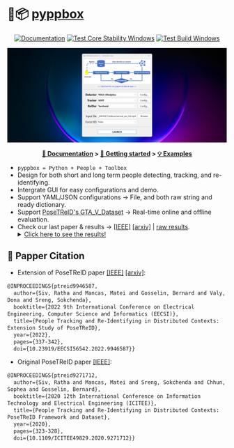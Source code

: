 # 🐍📦 [**pyppbox**](https://github.com/rathaumons/pyppbox)

<div align="center">

[![Documentation](https://github.com/rathaumons/pyppbox/actions/workflows/pyppboxdocs.yaml/badge.svg)](https://github.com/rathaumons/pyppbox/actions/workflows/pyppboxdocs.yaml) [![Test Core Stability Windows](https://github.com/rathaumons/pyppbox/actions/workflows/test_core_stability.yaml/badge.svg)](https://github.com/rathaumons/pyppbox/actions/workflows/test_core_stability.yaml) [![Test Build Windows](https://github.com/rathaumons/pyppbox/actions/workflows/test_build.yaml/badge.svg)](https://github.com/rathaumons/pyppbox/actions/workflows/test_build.yaml)

<img src="https://raw.githubusercontent.com/rathaROG/screenshot/master/pyppbox/pyppbox_gui_wide.png"><br />

**[📗 Documentation](https://rathaumons.github.io/pyppbox/) > [🚀 Getting started](https://rathaumons.github.io/pyppbox/getstarted.html) > [💡 Examples](https://rathaumons.github.io/pyppbox/examples.html)**

</div>

* ` pyppbox = Python + People + Toolbox `
* Design for both short and long term people detecting, tracking, and re-identifying.
* Intergrate GUI for easy configurations and demo.
* Support YAML/JSON configurations -> File, and both raw string and ready dictionary.
* Support [PoseTReID's GTA_V_Dataset](https://github.com/rathaumons/PoseTReID_DATASET) -> Real-time online and offline evaluation.
* Check our last paper & results -> [[IEEE]](https://ieeexplore.ieee.org/document/9946587) [[arxiv]](https://doi.org/10.48550/arxiv.2205.10086) | [raw results](https://drive.google.com/open?id=13pVqKKd0mtoAaVQh1USxOwZwxg4HmzyQ).
  <details><summary><ins>Click here to see the results!</ins></summary><img src="https://raw.githubusercontent.com/rathaROG/screenshot/master/pyppbox/pyppbox_res001n.png"></details>


## 🔗 Papper Citation

* Extension of PoseTReID paper [[IEEE]](https://ieeexplore.ieee.org/document/9946587) [[arxiv]](https://doi.org/10.48550/arxiv.2205.10086):
```
@INPROCEEDINGS{ptreid9946587,
  author={Siv, Ratha and Mancas, Matei and Gosselin, Bernard and Valy, Dona and Sreng, Sokchenda},
  booktitle={2022 9th International Conference on Electrical Engineering, Computer Science and Informatics (EECSI)}, 
  title={People Tracking and Re-Identifying in Distributed Contexts: Extension Study of PoseTReID}, 
  year={2022},
  pages={337-342},
  doi={10.23919/EECSI56542.2022.9946587}}
```

* Original PoseTReID paper [[IEEE]](https://ieeexplore.ieee.org/document/9271712):
```
@INPROCEEDINGS{ptreid9271712,
  author={Siv, Ratha and Mancas, Matei and Sreng, Sokchenda and Chhun, Sophea and Gosselin, Bernard},
  booktitle={2020 12th International Conference on Information Technology and Electrical Engineering (ICITEE)}, 
  title={People Tracking and Re-Identifying in Distributed Contexts: PoseTReID Framework and Dataset}, 
  year={2020},
  pages={323-328},
  doi={10.1109/ICITEE49829.2020.9271712}}
```
